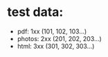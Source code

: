 # test data:
 * pdf: 1xx (101, 102, 103...)
 * photos: 2xx (201, 202, 203...)
 * html: 3xx (301, 302, 303...)
